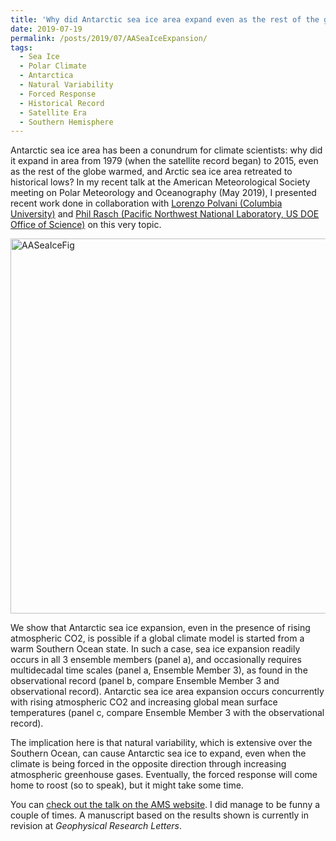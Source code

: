 ```yaml
---
title: 'Why did Antarctic sea ice area expand even as the rest of the globe warmed?'
date: 2019-07-19
permalink: /posts/2019/07/AASeaIceExpansion/
tags:
  - Sea Ice
  - Polar Climate
  - Antarctica
  - Natural Variability
  - Forced Response
  - Historical Record
  - Satellite Era
  - Southern Hemisphere
---
```


Antarctic sea ice area has been a conundrum for climate scientists: why did it expand in area from 1979 (when the satellite record began) to 2015, even as the rest of the globe warmed, and Arctic sea ice area retreated to historical lows?  In my recent talk at the American Meteorological Society meeting on Polar Meteorology and Oceanography (May 2019), I presented recent work done in collaboration with [Lorenzo Polvani (Columbia University)](http://www.columbia.edu/~lmp/) and [Phil Rasch (Pacific Northwest National Laboratory, US DOE Office of Science)]() on this very topic.

<img src="https://hansialice.github.io/images/AASeaIce_Fig3_redo2_052019.png" alt="AASeaIceFig" width="600"/>

We show that Antarctic sea ice expansion, even in the presence of rising atmospheric CO2, is possible if a global climate model is started from a warm Southern Ocean state.  In such a case, sea ice expansion readily occurs in all 3 ensemble members (panel a), and occasionally requires multidecadal time scales (panel a, Ensemble Member 3), as found in the observational record (panel b, compare Ensemble Member 3 and observational record).  Antarctic sea ice area expansion occurs concurrently with rising atmospheric CO2 and increasing global mean surface temperatures (panel c, compare Ensemble Member 3 with the observational record).  

The implication here is that natural variability, which is extensive over the Southern Ocean, can cause Antarctic sea ice to expand, even when the climate is being forced in the opposite direction through increasing atmospheric greenhouse gases.  Eventually, the forced response will come home to roost (so to speak), but it might take some time.  

You can [check out the talk on the AMS website](https://ams.confex.com/ams/15Polar/videogateway.cgi/id/54958?recordingid=54958).  I did manage to be funny a couple of times.  A manuscript based on the results shown is currently in revision at <i>Geophysical Research Letters</i>.  
